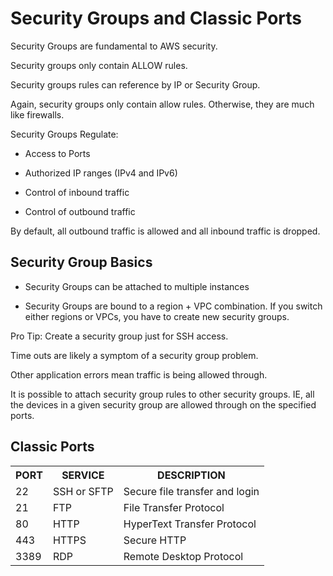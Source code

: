 # Security Groups and Classic Ports

Security Groups are fundamental to AWS security.


Security groups only contain ALLOW rules.

Security groups rules can reference by IP or Security Group.

Again, security groups only contain allow rules. Otherwise, they are much like firewalls.

Security Groups Regulate:

* Access to Ports

* Authorized IP ranges (IPv4 and IPv6)

* Control of inbound traffic

* Control of outbound traffic

By default, all outbound traffic is allowed and all inbound traffic is dropped. 

## Security Group Basics

* Security Groups can be attached to multiple instances

* Security Groups are bound to a region + VPC combination. If you switch either regions or VPCs, you have to create new security groups. 

Pro Tip: Create a security group just for SSH access. 

Time outs are likely a symptom of a security group problem.

Other application errors mean traffic is being allowed through.

It is possible to attach security group rules to other security groups. IE, all the devices in a given security group are allowed through on the specified ports.

## Classic Ports

<table>
<tr>
<th>PORT</th>
<th>SERVICE</th>
<th>DESCRIPTION</th>
<tr>
  <td>22</td>
  <td>SSH or SFTP</td>
  <td>Secure file transfer and login</td>
</tr>
<tr>
  <td>21</td>
  <td>FTP</td>
  <td>File Transfer Protocol</td>
</tr>
<tr>
  <td>80</td>
  <td>HTTP</td>
  <td>HyperText Transfer Protocol</td>
</tr>
<tr>
  <td>443</td>
  <td>HTTPS</td>
  <td>Secure HTTP</td>
</tr>
<tr>
  <td>3389</td>
  <td>RDP</td>
  <td>Remote Desktop Protocol</td>
</tr>

</table>




